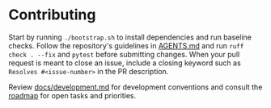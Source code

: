 # Contributing

Start by running `./bootstrap.sh` to install dependencies and run baseline checks. Follow the repository's guidelines in [AGENTS.md](AGENTS.md) and run `ruff check . --fix` and `pytest` before submitting changes. When your pull request is meant to close an issue, include a closing keyword such as `Resolves #<issue-number>` in the PR description.

Review [docs/development.md](docs/development.md) for development conventions and consult the [roadmap](docs/roadmap.md) for open tasks and priorities.
